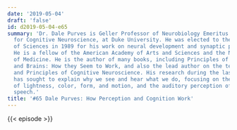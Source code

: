 ```yaml
---
date: '2019-05-04'
draft: 'false'
id: d2019-05-04-e65
summary: 'Dr. Dale Purves is Geller Professor of Neurobiology Emeritus at the Center
  for Cognitive Neuroscience, at Duke University. He was elected to the National Academy
  of Sciences in 1989 for his work on neural development and synaptic plasticity.
  He is a fellow of the American Academy of Arts and Sciences and the National Academy
  of Medicine. He is the author of many books, including Principles of Neural Development,
  and Brains: How they Seem to Work, and also the lead author on the textbooks Neuroscience,
  and Principles of Cognitive Neuroscience. His research during the last 15 years
  has sought to explain why we see and hear what we do, focusing on the visual perception
  of lightness, color, form, and motion, and the auditory perception of music and
  speech.'
title: '#65 Dale Purves: How Perception and Cognition Work'
---
```

{{< episode >}}
